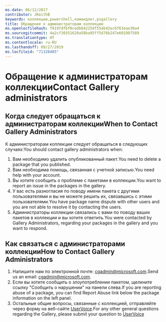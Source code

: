 ```yaml
---
ms.date: 06/12/2017
contributor: JKeithB
keywords: коллекции,powershell,командлет,psgallery
title: Обращение к администраторам коллекции
ms.openlocfilehash: f9197dfbf0cedb642259f554b42ec6f63eae30a4
ms.sourcegitcommit: 4a2cf30351620a58ba95ff5d76b247e601907589
ms.translationtype: HT
ms.contentlocale: ru-RU
ms.lasthandoff: 09/27/2019
ms.locfileid: "71328405"
---
```

# <a name="contact-gallery-administrators"></a><span data-ttu-id="b1717-103">Обращение к администраторам коллекции</span><span class="sxs-lookup"><span data-stu-id="b1717-103">Contact Gallery administrators</span></span>

## <a name="when-to-contact-gallery-administrators"></a><span data-ttu-id="b1717-104">Когда следует обращаться к администраторам коллекции</span><span class="sxs-lookup"><span data-stu-id="b1717-104">When to Contact Gallery Administrators</span></span>

<span data-ttu-id="b1717-105">К администраторам коллекции следует обращаться в следующих случаях:</span><span class="sxs-lookup"><span data-stu-id="b1717-105">You should contact gallery administrators when:</span></span>

1. <span data-ttu-id="b1717-106">Вам необходимо удалить опубликованный пакет.</span><span class="sxs-lookup"><span data-stu-id="b1717-106">You need to delete a package that you published.</span></span>
2. <span data-ttu-id="b1717-107">Вам необходима помощь, связанная с учетной записью.</span><span class="sxs-lookup"><span data-stu-id="b1717-107">You need help with your account.</span></span>
3. <span data-ttu-id="b1717-108">Вы хотите сообщить о проблеме с пакетами в коллекции.</span><span class="sxs-lookup"><span data-stu-id="b1717-108">You want to report an issue in the packages in the gallery.</span></span>
4. <span data-ttu-id="b1717-109">У вас есть разногласия по поводу имени пакета с другими пользователями и вы не можете решить их, связавшись с этими пользователями.</span><span class="sxs-lookup"><span data-stu-id="b1717-109">You have package name dispute with other users and you are not able to resolve it by contacting the users.</span></span>
5. <span data-ttu-id="b1717-110">Администраторы коллекции связались с вами по поводу ваших пакетов в коллекции и вы хотите ответить.</span><span class="sxs-lookup"><span data-stu-id="b1717-110">You were contacted by Gallery Administrators, regarding your packages in the gallery and you want to respond.</span></span>

## <a name="how-to-contact-gallery-administrators"></a><span data-ttu-id="b1717-111">Как связаться с администраторами коллекции</span><span class="sxs-lookup"><span data-stu-id="b1717-111">How to Contact Gallery Administrators</span></span>

1. <span data-ttu-id="b1717-112">Напишите нам по электронной почте: cgadmin@microsoft.com.</span><span class="sxs-lookup"><span data-stu-id="b1717-112">Send us an email: cgadmin@microsoft.com.</span></span>
2. <span data-ttu-id="b1717-113">Если вы хотите сообщить о злоупотреблении пакетом, щелкните ссылку "Сообщить о нарушении" на панели слева.</span><span class="sxs-lookup"><span data-stu-id="b1717-113">If you are reporting abuse of a package, you can find Report Abuse link below the package information on the left panel.</span></span>
3. <span data-ttu-id="b1717-114">Остальные общие вопросы, связанные с коллекцией, отправляйте через форму на веб-сайте [UserVoice](http://windowsserver.uservoice.com/forums/301869-powershell).</span><span class="sxs-lookup"><span data-stu-id="b1717-114">For any other general questions regarding the Gallery, please submit your question to [UserVoice](http://windowsserver.uservoice.com/forums/301869-powershell)</span></span>
